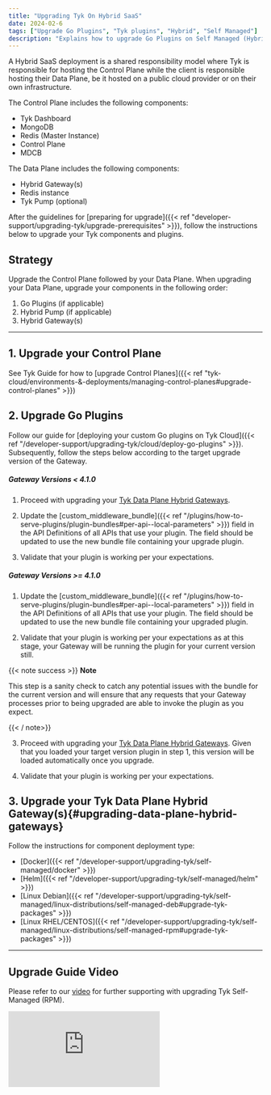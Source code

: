 ```yaml
---
title: "Upgrading Tyk On Hybrid SaaS"
date: 2024-02-6
tags: ["Upgrade Go Plugins", "Tyk plugins", "Hybrid", "Self Managed"]
description: "Explains how to upgrade Go Plugins on Self Managed (Hybrid)"
---
```


A Hybrid SaaS deployment is a shared responsibility model where Tyk is responsible for hosting the Control Plane while the client is responsible hosting their Data Plane, be it hosted on a public cloud provider or on their own infrastructure.

The Control Plane includes the following components:
- Tyk Dashboard
- MongoDB 
- Redis (Master Instance)
- Control Plane
- MDCB

The Data Plane includes the following components: 
- Hybrid Gateway(s) 
- Redis instance 
- Tyk Pump (optional)

After the guidelines for [preparing for upgrade]({{< ref "developer-support/upgrading-tyk/upgrade-prerequisites" >}}), follow the instructions below to upgrade your Tyk components and plugins.


## Strategy

Upgrade the Control Plane followed by your Data Plane.  When upgrading your Data Plane, upgrade your components in the following order:
1. Go Plugins (if applicable)
2. Hybrid Pump (if applicable)
3. Hybrid Gateway(s)

---

## 1. Upgrade your Control Plane

See Tyk Guide for how to [upgrade Control Planes]({{< ref "tyk-cloud/environments-&-deployments/managing-control-planes#upgrade-control-planes" >}})

## 2. Upgrade Go Plugins

Follow our guide for [deploying your custom Go plugins on Tyk Cloud]({{< ref "/developer-support/upgrading-tyk/cloud/deploy-go-plugins" >}}). Subsequently, follow the steps below according to the target upgrade version of the Gateway.


##### Gateway Versions < 4.1.0

1. Proceed with upgrading your [Tyk Data Plane Hybrid Gateways](#upgrading-data-plane-hybrid-gateways).

2. Update the [custom_middleware_bundle]({{< ref "/plugins/how-to-serve-plugins/plugin-bundles#per-api--local-parameters" >}}) field in the API Definitions of all APIs that use your plugin. The field should be updated to use the new bundle file containing your upgrade plugin.

3. Validate that your plugin is working per your expectations.

##### Gateway Versions >= 4.1.0

1. Update the [custom_middleware_bundle]({{< ref "/plugins/how-to-serve-plugins/plugin-bundles#per-api--local-parameters" >}}) field in the API Definitions of all APIs that use your plugin. The field should be updated to use the new bundle file containing your upgraded plugin.

2. Validate that your plugin is working per your expectations as at this stage, your Gateway will be running the plugin for your current version still.

  {{< note success >}}
  **Note**

  This step is a sanity check to catch any potential issues with the bundle for the current version and will ensure that any requests that your Gateway processes prior to being upgraded are able to invoke the plugin as you expect.

  {{< / note>}}

3. Proceed with upgrading your [Tyk Data Plane Hybrid Gateways](#upgrading-data-plane-hybrid-gateways). Given that you loaded your target version plugin in step 1, this version will be loaded automatically once you upgrade.

4. Validate that your plugin is working per your expectations.

## 3. Upgrade your Tyk Data Plane Hybrid Gateway(s){#upgrading-data-plane-hybrid-gateways}

Follow the instructions for component deployment type:

- [Docker]({{< ref "/developer-support/upgrading-tyk/self-managed/docker" >}})
- [Helm]({{< ref "/developer-support/upgrading-tyk/self-managed/helm" >}})
- [Linux Debian]({{< ref "/developer-support/upgrading-tyk/self-managed/linux-distributions/self-managed-deb#upgrade-tyk-packages" >}})
- [Linux RHEL/CENTOS]({{< ref "/developer-support/upgrading-tyk/self-managed/linux-distributions/self-managed-rpm#upgrade-tyk-packages" >}})

---

## Upgrade Guide Video

Please refer to our [video](https://tyk-1.wistia.com/medias/4nf9fggatz) for further supporting with upgrading Tyk Self-Managed (RPM).

<div>
<iframe src="https://fast.wistia.net/embed/iframe/4nf9fggatz" title="Wistia video player" allowfullscreen frameborder="0" scrolling="no" class="responsive-frame" name="wistia_embed" ></iframe>
</div>
